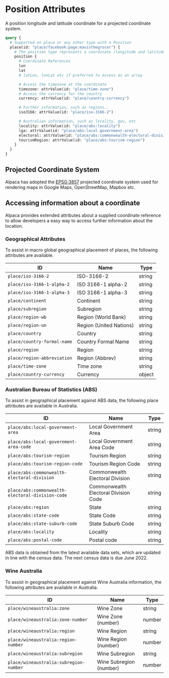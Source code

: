 # Position Attributes

A position longitude and latitude coordinate for a projected coordinate system.

```graphql
query {
  # Supported on place or any other type with a Position
  place(id: "place/facebook:page:mavisthegrocer") {
    # The position type represents a coordinate (longitude and latitude)
    position {
      # Coordinate References
      lon
      lat
      # latLon, lonLat etc if preferred to access as an array

      # Access the timezone at the coordinate
      timezone: attrValue(id: "place/time-zone")
      # Access the currency for the country
      currency: attrValue(id: "place/country-currency")

      # Further information, such as regions..
      iso3166: attrValue(id: "place/iso-3166-2")

      # Australian information, such as locality, gov, etc
      locality: attrValue(id: "place/abs:locality")
      lga: attrValue(id: "place/abs:local-government-area")
      electoral: attrValue(id: "place/abs:commonwealth-electoral-division")
      tourismRegion: attrValue(id: "place/abs:tourism-region")
    }
  }
}
```

## Projected Coordinate System

Alpaca has adopted the [EPSG:3857](https://epsg.io/3857) projected coordinate
system used for rendering maps in Google Maps, OpenStreetMap, Mapbox etc.

## Accessing information about a coordinate

Alpaca provides extended attributes about a supplied coordinate reference to
allow developers a easy way to access further information about the location.

### Geographical Attributes

To assist in macro global geographical placement of places, the following
attributes are available.

| ID                          | Name                    | Type   |
| --------------------------- | ----------------------- | ------ |
| `place/iso-3166-2`          | ISO-3166-2              | string |
| `place/iso-3166-1-alpha-2`  | ISO 3166-1 alpha-2      | string |
| `place/iso-3166-1-alpha-3`  | ISO 3166-1 alpha-3      | string |
| `place/continent`           | Continent               | string |
| `place/subregion`           | Subregion               | string |
| `place/region-wb`           | Region (World Bank)     | string |
| `place/region-un`           | Region (United Nations) | string |
| `place/country`             | Country                 | string |
| `place/country-formal-name` | Country Formal Name     | string |
| `place/region`              | Region                  | string |
| `place/region-abbreviation` | Region (Abbrev)         | string |
| `place/time-zone`           | Time zone               | string |
| `place/country-currency`    | Currency                | object |

### Australian Bureau of Statistics (ABS)

To assist in geographical placement against ABS data, the following place
attributes are available in Australia.

| ID                                               | Name                                 | Type   |
| ------------------------------------------------ | ------------------------------------ | ------ |
| `place/abs:local-government-area`                | Local Government Area                | string |
| `place/abs:local-government-area-code`           | Local Government Area Code           | string |
| `place/abs:tourism-region`                       | Tourism Region                       | string |
| `place/abs:tourism-region-code`                  | Tourism Region Code                  | string |
| `place/abs:commonwealth-electoral-division`      | Commonwealth Electoral Division      | string |
| `place/abs:commonwealth-electoral-division-code` | Commonwealth Electoral Division Code | string |
| `place/abs:region`                               | State                                | string |
| `place/abs:state-code`                           | State Code                           | string |
| `place/abs:state-suburb-code`                    | State Suburb Code                    | string |
| `place/abs:locality`                             | Locality                             | string |
| `place/abs:postal-code`                          | Postal code                          | string |

ABS data is obtained from the latest available data sets, which are updated in
line with the census data. The next census data is due June 2022.

### Wine Australia

To assist in geographical placement against Wine Australia information, the
following attributes are available in Australia.

| ID                                     | Name                    | Type   |
| -------------------------------------- | ----------------------- | ------ |
| `place/wineaustralia:zone`             | Wine Zone               | string |
| `place/wineaustralia:zone-number`      | Wine Zone (number)      | number |
| `place/wineaustralia:region`           | Wine Region             | string |
| `place/wineaustralia:region-number`    | Wine Region (number)    | number |
| `place/wineaustralia:subregion`        | Wine Subregion          | string |
| `place/wineaustralia:subregion-number` | Wine Subregion (number) | number |
